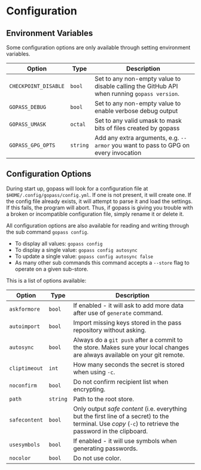 # Configuration

## Environment Variables

Some configuration options are only available through setting environment variables.

| **Option**           | **Type** | **Description** |
| -------------------- | ---------| --------------- |
| `CHECKPOINT_DISABLE` | `bool`   | Set to any non-empty value to disable calling the GitHub API when running `gopass version`. |
| `GOPASS_DEBUG`       | `bool`   | Set to any non-empty value to enable verbose debug output |
| `GOPASS_UMASK`       | `octal`  | Set to any valid umask to mask bits of files created by gopass |
| `GOPASS_GPG_OPTS`    | `string` | Add any extra arguments, e.g. `--armor` you want to pass to GPG on every invocation |

## Configuration Options

During start up, gopass will look for a configuration file at `$HOME/.config/gopass/config.yml`. If one is not present, it will create one. If the config file already exists, it will attempt to parse it and load the settings. If this fails, the program will abort. Thus, if gopass is giving you trouble with a broken or incompatible configuration file, simply rename it or delete it.

All configuration options are also available for reading and writing through the sub command `gopass config`.

* To display all values: `gopass config`
* To display a single value: `gopass config autosync`
* To update a single value: `gopass config autosync false`
* As many other sub commands this command accepts a `--store` flag to operate on a given sub-store.

This is a list of options available:

| **Option**    | **Type** | Description |
| ------------- | -------- | ----------- |
| `askformore`  | `bool`   | If enabled - it will ask to add more data after use of `generate` command. |
| `autoimport`  | `bool`   | Import missing keys stored in the pass repository without asking. |
| `autosync`    | `bool`   | Always do a `git push` after a commit to the store. Makes sure your local changes are always available on your git remote. |
| `cliptimeout` | `int`    | How many seconds the secret is stored when using `-c`. |
| `noconfirm`   | `bool`   | Do not confirm recipient list when encrypting. |
| `path`        | `string` | Path to the root store. |
| `safecontent` | `bool`   | Only output _safe content_ (i.e. everything but the first line of a secret) to the terminal. Use _copy_ (`-c`) to retrieve the password in the clipboard. |
| `usesymbols`  | `bool`   | If enabled - it will use symbols when generating passwords. |
| `nocolor`     | `bool`   | Do not use color. |
